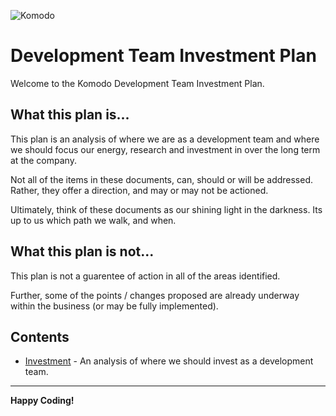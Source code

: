 ![Komodo](https://encrypted-tbn0.gstatic.com/images?q=tbn:ANd9GcRZdc3gAgT23t7Xt6hvys-04scB4vmxizu7CjmaA2aQ0uza86FD)

# Development Team Investment Plan

Welcome to the Komodo Development Team Investment Plan.

## What this plan is...

This plan is an analysis of where we are as a development team and where we should focus our energy, research and investment in over the long term at the company.

Not all of the items in these documents, can, should or will be addressed. Rather, they offer a direction, and may or may not be actioned.

Ultimately, think of these documents as our shining light in the darkness. Its up to us which path we walk, and when.

## What this plan is not...

This plan is not a guarentee of action in all of the areas identified. 

Further, some of the points / changes proposed are already underway within the business (or may be fully implemented).

## Contents

- [Investment](investment.md) - An analysis of where we should invest as a development team.

---
**Happy Coding!**
